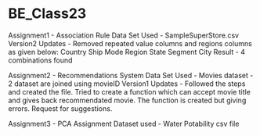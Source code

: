 # BE_Class23
Assignment1 -  Association Rule
Data Set Used - SampleSuperStore.csv
Version2 Updates - Removed repeated value columns and regions columns as given below:
Country
Ship Mode
Region
State
Segment
City
Result - 4 combinations found

Assignment2 -  Recommendations System
Data Set Used - Movies dataset - 2 dataset are joined using movieID
Version1 Updates - Followed the steps and created the file. Tried to create a function which can accept movie title and gives back recommendated movie. The function is created but giving errors. Request for suggestions.

Assignment3 -  PCA Assignment
Dataset used - Water Potability csv file
